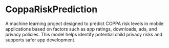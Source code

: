 # CoppaRiskPrediction
A machine learning project designed to predict COPPA risk levels in mobile applications based on factors such as app ratings, downloads, ads, and privacy policies. This model helps identify potential child privacy risks and supports safer app development.
